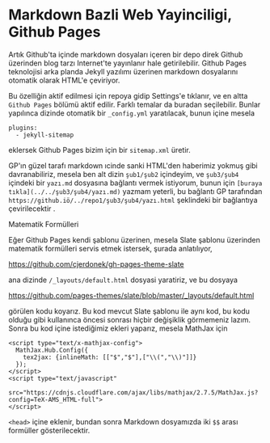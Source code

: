 # Markdown Bazli Web Yayinciligi, Github Pages

Artık Github'ta içinde markdown dosyaları içeren bir depo direk Github
üzerinden blog tarzı Internet'te yayınlanır hale getirilebilir. Github
Pages teknolojisi arka planda Jekyll yazılımı üzerinen markdown
dosyalarını otomatik olarak HTML'e çeviriyor. 

Bu özelliğin aktif edilmesi için repoya gidip Settings'e tıklanır, ve
en altta `Github Pages` bölümü aktif edilir. Farklı temalar da buradan
seçilebilir. Bunlar yapılınca dizinde otomatik bir `_config.yml`
yaratılacak, bunun içine mesela

```
plugins:
  - jekyll-sitemap
```

eklersek Github Pages bizim için bir `sitemap.xml` üretir.

GP'ın güzel tarafı markdown ıcinde sanki HTML'den haberimiz yokmuş
gibi davranabiliriz, mesela ben alt dizin `şub1/şub2` içindeyim, ve
`şub3/şub4` içindeki bir `yazı.md` dosyasına bağlantı vermek
istiyorum, bunun için `[buraya tıkla](../../şub3/şub4/yazı.md)` yazmam
yeterli, bu bağlantı GP tarafından `https://github.iö/../repo1/şub3/şub4/yazı.html` 
şeklindeki bir bağlantıya çevirilecektir .

Matematik Formülleri

Eğer Github Pages kendi şablonu üzerinen, mesela Slate şablonu
üzerinden matematik formülleri servis etmek istersek, şurada anlatılıyor,

https://github.com/cjerdonek/gh-pages-theme-slate

ana dizinde `/_layouts/default.html` dosyasi yaratiriz, ve bu dosyaya

https://github.com/pages-themes/slate/blob/master/_layouts/default.html

görülen kodu koyarız. Bu kod mevcut Slate şablonu ile aynı kod, bu kodu
olduğu gibi kullanınca öncesi sonrası hiçbir değişiklik görmemeniz lazım. 
Sonra bu kod içine istediğimiz ekleri yaparız, mesela MathJax için

```
<script type="text/x-mathjax-config">
  MathJax.Hub.Config({
    tex2jax: {inlineMath: [["$","$"],["\\(","\\)"]]}
  });
</script>
<script type="text/javascript"
   src="https://cdnjs.cloudflare.com/ajax/libs/mathjax/2.7.5/MathJax.js?config=TeX-AMS_HTML-full">
</script>
```

`<head>` içine eklenir, bundan sonra Markdown dosyamızda iki `$$` arası formüller
gösterilecektir. 
